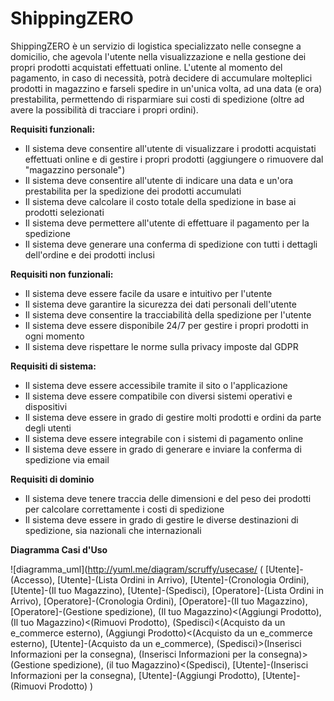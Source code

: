 # ShippingZERO

ShippingZERO è un servizio di logistica specializzato nelle consegne a domicilio, che agevola l'utente nella visualizzazione e nella gestione 
dei propri prodotti acquistati effettuati online.
L'utente al momento del pagamento, in caso di necessità, potrà decidere di accumulare molteplici prodotti in magazzino e farseli spedire in un'unica volta, 
ad una data (e ora) prestabilita, permettendo di risparmiare sui costi di spedizione (oltre ad avere la possibilità di tracciare i propri ordini).

**Requisiti funzionali:**
- Il sistema deve consentire all'utente di visualizzare i prodotti acquistati effettuati online e di gestire i propri prodotti (aggiungere o rimuovere dal "magazzino personale")
- Il sistema deve consentire all'utente di indicare una data e un'ora prestabilita per la spedizione dei prodotti accumulati
- Il sistema deve calcolare il costo totale della spedizione in base ai prodotti selezionati
- Il sistema deve permettere all'utente di effettuare il pagamento per la spedizione
- Il sistema deve generare una conferma di spedizione con tutti i dettagli dell'ordine e dei prodotti inclusi

**Requisiti non funzionali:**
- Il sistema deve essere facile da usare e intuitivo per l'utente
- Il sistema deve garantire la sicurezza dei dati personali dell'utente
- Il sistema deve consentire la tracciabilità della spedizione per l'utente
- Il sistema deve essere disponibile 24/7 per gestire i propri prodotti in ogni momento
- Il sistema deve rispettare le norme sulla privacy imposte dal GDPR

**Requisiti di sistema:**
- Il sistema deve essere accessibile tramite il sito o l'applicazione
- Il sistema deve essere compatibile con diversi sistemi operativi e dispositivi
- Il sistema deve essere in grado di gestire molti prodotti e ordini da parte degli utenti
- Il sistema deve essere integrabile con i sistemi di pagamento online
- Il sistema deve essere in grado di generare e inviare la conferma di spedizione via email

**Requisiti di dominio**
- Il sistema deve tenere traccia delle dimensioni e del peso dei prodotti per calcolare correttamente i costi di spedizione
- Il sistema deve essere in grado di gestire le diverse destinazioni di spedizione, sia nazionali che internazionali

**Diagramma Casi d'Uso**

![diagramma_uml](http://yuml.me/diagram/scruffy/usecase/
(
  [Utente]-(Accesso),
  [Utente]-(Lista Ordini in Arrivo),
  [Utente]-(Cronologia Ordini),
  [Utente]-(Il tuo Magazzino),
  [Utente]-(Spedisci),
  [Operatore]-(Lista Ordini in Arrivo),
  [Operatore]-(Cronologia Ordini),
  [Operatore]-(Il tuo Magazzino),
  [Operatore]-(Gestione spedizione),
  (Il tuo Magazzino)<(Aggiungi Prodotto),
  (Il tuo Magazzino)<(Rimuovi Prodotto),
  (Spedisci)<(Acquisto da un e_commerce esterno),
  (Aggiungi Prodotto)<(Acquisto da un e_commerce esterno),
  [Utente]-(Acquisto da un e_commerce),
  (Spedisci)>(Inserisci Informazioni per la consegna),
  (Inserisci Informazioni per la consegna)>(Gestione spedizione),
  (il tuo Magazzino)<(Spedisci),
  [Utente]-(Inserisci Informazioni per la consegna),
  [Utente]-(Aggiungi Prodotto),
  [Utente]-(Rimuovi Prodotto)
)

